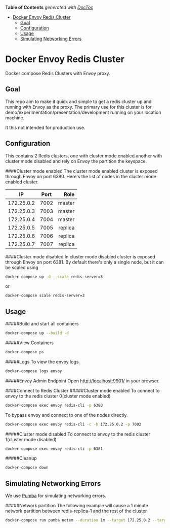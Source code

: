 <!-- START doctoc generated TOC please keep comment here to allow auto update -->
<!-- DON'T EDIT THIS SECTION, INSTEAD RE-RUN doctoc TO UPDATE -->
**Table of Contents**  *generated with [DocToc](https://github.com/thlorenz/doctoc)*

- [Docker Envoy Redis Cluster](#docker-envoy-redis-cluster)
  - [Goal](#goal)
  - [Configuration](#configuration)
  - [Usage](#usage)
  - [Simulating Networking Errors](#simulating-networking-errors)

<!-- END doctoc generated TOC please keep comment here to allow auto update -->

Docker Envoy Redis Cluster
=======
Docker compose Redis Clusters with Envoy proxy.

Goal
-----
This repo aim to make it quick and simple to get a redis cluster up and running with Envoy as the proxy.
The primary use for this cluster is for demo/experimentation/presentation/development running on your location machine.

It this not intended for production use.

Configuration
-----
This contains 2 Redis clusters, one with cluster mode enabled another with cluster mode disabled and rely on Envoy the partition the keyspace.

####Cluster mode enabled
The cluster mode enabled cluster is exposed through Envoy on port 6380.  Here's the list of nodes in the cluster mode enabled cluster.  

| IP | Port | Role |
| --------- |:----:| -------:|
| 172.25.0.2| 7002 | master |
| 172.25.0.3| 7003 | master |
| 172.25.0.4| 7004 | master |
| 172.25.0.5| 7005 | replica |
| 172.25.0.6| 7006 | replica |
| 172.25.0.7| 7007 | replica |

####Cluster mode disabled
In cluster mode disabled cluster is exposed through Envoy on port 6381.  By default there's only a single node, but it can be scaled using
```bash
docker-compose up -d --scale redis-server=3
``` 
or
```bash
docker-compose scale redis-server=3
```

Usage
-----
#####Build and start all containers
```bash
docker-compose up --build -d
```

#####View Containers
```bash
docker-compose ps
```

#####Logs
To view the envoy logs.
```bash
docker-compose logs envoy
```

#####Envoy Admin Endpoint
Open [http://localhost:9901/](http://localhost:9901/) in your browser. 

####Connect to Redis Cluster
#####Cluster mode enabled
To connect to envoy to the redis cluster 0(cluster mode enabled)
```bash
docker-compose exec envoy redis-cli -p 6380
```
To bypass envoy and connect to one of the nodes directly.
```bash
docker-compose exec envoy redis-cli -c -h 172.25.0.2 -p 7002
```

#####Cluster mode disabled
To connect to envoy to the redis cluster 1(cluster mode disabled)
```bash
docker-compose exec envoy redis-cli -p 6381
```

#####Cleanup
```bash
docker-compose down
```

Simulating Networking Errors
-----
We use [Pumba](https://github.com/alexei-led/pumba) for simulating networking errors.

#####Network partition
The following example will cause a 1 minute network partition between redis-replica-1 and the rest of the cluster
```bash
docker-compose run pumba netem --duration 1m --target 172.25.0.2 --target 172.25.0.3 --target 172.25.0.4 --target 172.25.0.5 --target 172.25.0.7 loss -p 100 docker-envoy-redis-cluster_redis-replica-1_1
```